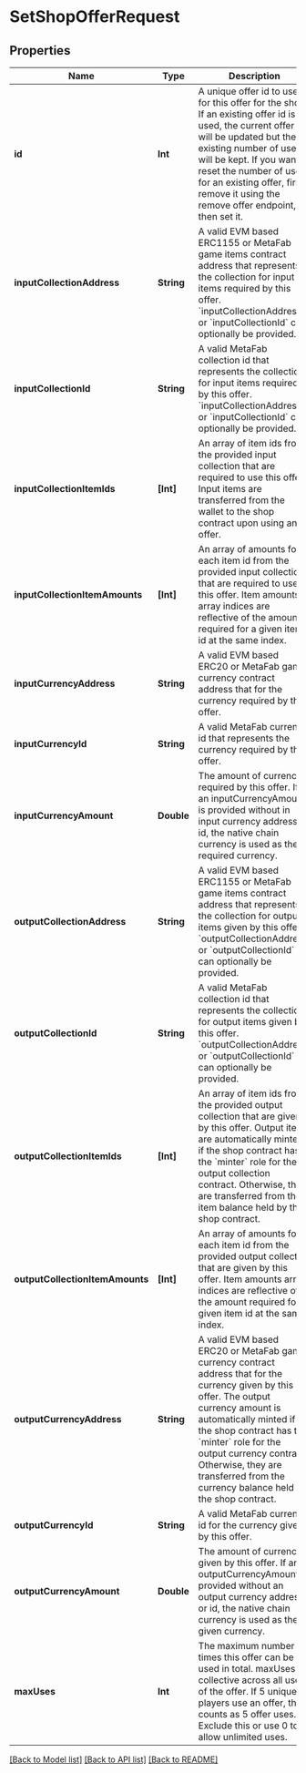 # SetShopOfferRequest

## Properties
Name | Type | Description | Notes
------------ | ------------- | ------------- | -------------
**id** | **Int** | A unique offer id to use for this offer for the shop. If an existing offer id is used, the current offer will be updated but the existing number of uses will be kept. If you want to reset the number of uses for an existing offer, first remove it using the remove offer endpoint, then set it. | 
**inputCollectionAddress** | **String** | A valid EVM based ERC1155 or MetaFab game items contract address that represents the collection for input items required by this offer. &#x60;inputCollectionAddress&#x60; or &#x60;inputCollectionId&#x60; can optionally be provided. | [optional] 
**inputCollectionId** | **String** | A valid MetaFab collection id that represents the collection for input items required by this offer. &#x60;inputCollectionAddress&#x60; or &#x60;inputCollectionId&#x60; can optionally be provided. | [optional] 
**inputCollectionItemIds** | **[Int]** | An array of item ids from the provided input collection that are required to use this offer. Input items are transferred from the wallet to the shop contract upon using an offer. | [optional] 
**inputCollectionItemAmounts** | **[Int]** | An array of amounts for each item id from the provided input collection that are required to use this offer. Item amounts array indices are reflective of the amount required for a given item id at the same index. | [optional] 
**inputCurrencyAddress** | **String** | A valid EVM based ERC20 or MetaFab game currency contract address that for the currency required by this offer. | [optional] 
**inputCurrencyId** | **String** | A valid MetaFab currency id that represents the currency required by this offer. | [optional] 
**inputCurrencyAmount** | **Double** | The amount of currency required by this offer. If an inputCurrencyAmount is provided without in input currency address or id, the native chain currency is used as the required currency. | [optional] 
**outputCollectionAddress** | **String** | A valid EVM based ERC1155 or MetaFab game items contract address that represents the collection for output items given by this offer. &#x60;outputCollectionAddress&#x60; or &#x60;outputCollectionId&#x60; can optionally be provided. | [optional] 
**outputCollectionId** | **String** | A valid MetaFab collection id that represents the collection for output items given by this offer. &#x60;outputCollectionAddress&#x60; or &#x60;outputCollectionId&#x60; can optionally be provided. | [optional] 
**outputCollectionItemIds** | **[Int]** | An array of item ids from the provided output collection that are given by this offer. Output items are automatically minted if the shop contract has the &#x60;minter&#x60; role for the output collection contract. Otherwise, they are transferred from the item balance held by the shop contract. | [optional] 
**outputCollectionItemAmounts** | **[Int]** | An array of amounts for each item id from the provided output collection that are given by this offer. Item amounts array indices are reflective of the amount required for a given item id at the same index. | [optional] 
**outputCurrencyAddress** | **String** | A valid EVM based ERC20 or MetaFab game currency contract address that for the currency given by this offer. The output currency amount is automatically minted if the shop contract has the &#x60;minter&#x60; role for the output currency contract. Otherwise, they are transferred from the currency balance held by the shop contract. | [optional] 
**outputCurrencyId** | **String** | A valid MetaFab currency id for the currency given by this offer. | [optional] 
**outputCurrencyAmount** | **Double** | The amount of currency given by this offer. If an outputCurrencyAmount is provided without an output currency address or id, the native chain currency is used as the given currency. | [optional] 
**maxUses** | **Int** | The maximum number of times this offer can be used in total. maxUses is collective across all uses of the offer. If 5 unique players use an offer, that counts as 5 offer uses. Exclude this or use 0 to allow unlimited uses. | [optional] 

[[Back to Model list]](../README.md#documentation-for-models) [[Back to API list]](../README.md#documentation-for-api-endpoints) [[Back to README]](../README.md)


